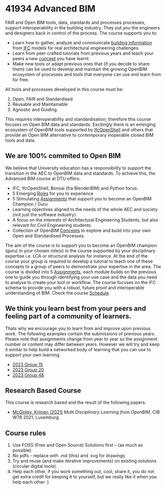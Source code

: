 # 41934 Advanced BIM
FAIR and Open BIM tools, data, standards and processes processes, support interoperability in the building industry. They put you the engineers and designers back in control of the process. The course supports you to:

* Learn how to gather, analyze and communicate [building information] from [IFC] models for real architectural engineering challenges.
* Learn from peer crafted tutorials from previous years and teach your peers a new [concept] you have learnt.
* Make new tools or adapt previous ones that (if you decide to share them) can be used to develop and maintain the growing OpenBIM ecosystem of processes and tools that everyone can use and learn from for free.

All tools and processes developed in this course must be:

1. Open, FAIR and Standardised
2. Reusable and Maintainable
3. Agnostic and Guiding

This requires interoperability and standardisation; therefore this course focuses on Open BIM data and standards. Excitingly there is an emerging ecosystem of OpenBIM tools supported by [IfcOpenShell] and others that provide an Open BIM alternative to contemporary inoperable closed BIM tools and data.

## We are 100% commited to Open BIM
We believe that University education has a responsibility to support the transition in the AEC to OpenBIM data and standards. To achieve this, the Advanced BIM course at DTU offers:
* IFC, IfcOpenShell, Bonsai (fra BlenderBIM) and Python focus.
* 5 Emerging [Roles] for you to experience
* 5 Stimulating [Assignments] that support you to become an OpenBIM Champion / Guru
* Learning objectives aligned to the needs of the whole AEC and society (not just the software industry).
* A focus on the interests of Architectural Engineering Students, but also relevant for Civil Engineering students.
* Collection of OpenBIM [Concepts] to explore and build into your own Open and Standardised Processes.

The aim of the course is to support you to become an OpenBIM champion (guru) in your chosen role(s) in the course supported by your disciplinary expertise i.e. LCA or structural analysis for instance. At the end of the course your group is required to develop a tutorial to teach one of these concepts to a group of peers to demonstrate your expertise in the area. The course is divided into 5 [Assignments], each module builds on the previous one to guide you through identifying your use case and the data you need to analyse to create your tool or workflow. The course focuses on the IFC schema to provide you with a robust, future proof and interoperable understanding of BIM. Check the course [Schedule].

## We think you learn best from your peers and feeling part of a community of learners.
Thats why we encourage you to learn from and improve upon previous work. The following examples contain the submissions of previous years. Please note that assignments change from year to year so the assignment number or content may differ between years. However we will try and keep it similar to help build a networked body of learning that you can use to support your own learning.

* [2023 Group 15](https://github.com/frejahbarkler/dtu_course_41934_group15/tree/main)
* [2023 Group 20](https://github.com/leonschoene/41934_Advanced_BIM_Group_20/tree/main)
* [2023 Group 48](
https://github.com/KaareH/DTU_E23_41934_Advanced-BIM/tree/main)

## Research Based Course
This course is research based and the result of the following papers.
* [McGinley, Krijnen (2021)] *Multi Disciplinary Learning from OpenBIM*, CIB W78 2021, Luxemburg.

## Course rules

1. Use FOSS (Free and Open Source) Solutions first – (as much as possible)
1. No pdfs - replace with .md (this) and .svg for drawings
1. Try and reuse (and make iterative improvements) on existing solutions (circular digital tools).
1. Help each other, if you work something out, cool, share it, you do not get extra credit for keeping it to yourself, but we really like it when you help each other :)


<!-- links -->

[Assignments]: /41934/Assignments
[IFC]: /41934/Concepts/IFC
[BPMN]: /41934/Concepts/BPMN
[Construction]: /41934/Focus/Construction
[Concepts]: /41934/Concepts
[concept]: /41934/Concepts
[Roles]: /41934/Roles/README.md

<!--
---
YEAR: 2023
CODE: 41934
ref_variable: ${ref}
---
-->


[building information]: /41934/Concepts/BIM
[IfcOpenShell]: /41934/Concepts/IfcOpenShell
[Schedule]: /41934/Schedule

<!--- papers ---> 
[McGinley, Krijnen (2021)]://www.researchgate.net/publication/355218194_Multi-disciplinary_learning_from_OpenBIM
